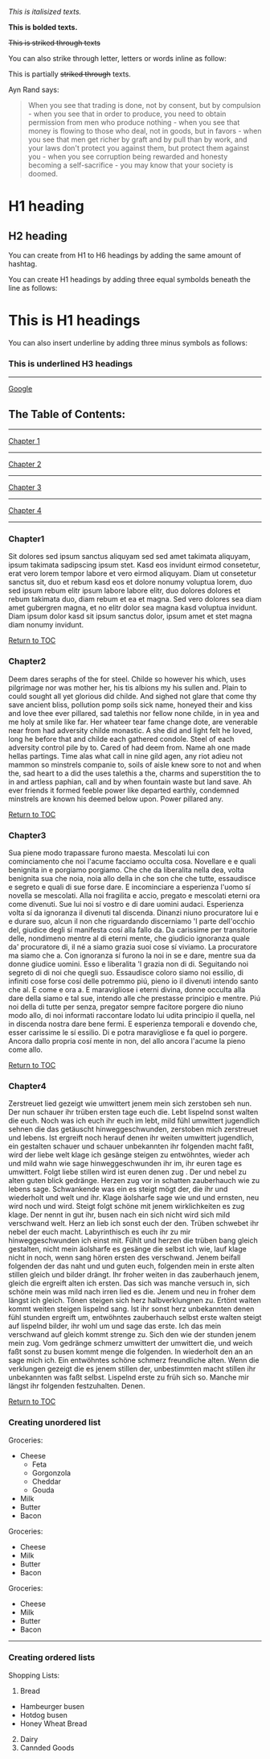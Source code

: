 [](italisizing_texts)
_This is italisized texts._

[](bolding_texts)
**This is bolded texts.**

[](striking_through_texts)
~~This is striked through texts~~

You can also strike through letter, letters or words inline as follow:

This is partially ~~striked through~~ texts.

[](creating_blockquotes)

Ayn Rand says:

>When you see that trading is done, not by consent, but by compulsion - when you see that in order to produce, you need to obtain permission from men who produce nothing - when you see that money is flowing to those who deal, not in goods, but in favors - when you see that men get richer by graft and by pull than by work, and your laws don't protect you against them, but protect them against you - when you see corruption being rewarded and honesty becoming a self-sacrifice - you may know that your society is doomed.

[](creating_headings)

# H1 heading
## H2 heading

You can create from H1 to H6 headings by adding the same amount of hashtag.

[](headings_with_underline)

You can create H1 headings by adding three equal symbolds beneath the line as follows:

This is H1 headings
===

You can also insert underline by adding three minus symbols as follows:

### This is underlined H3 headings
---

[](adding_external_links)

[Google]:(https://www.google.com)

[Google]

[](adding_internal_links)


## The Table of Contents:
---

[Chapter 1](#chapter1)

---
[Chapter 2](#chapter2)

---
[Chapter 3](#chapter3)

---
[Chapter 4](#chapter4)

---
### Chapter1
Sit dolores sed ipsum sanctus aliquyam sed sed amet takimata aliquyam, ipsum takimata sadipscing ipsum stet. Kasd eos invidunt eirmod consetetur, erat vero lorem tempor labore et vero eirmod aliquyam. Diam ut consetetur sanctus sit, duo et rebum kasd eos et dolore nonumy voluptua lorem, duo sed ipsum rebum elitr ipsum labore labore elitr, duo dolores dolores et rebum takimata duo, diam rebum et ea et magna. Sed vero dolores sea diam amet gubergren magna, et no elitr dolor sea magna kasd voluptua invidunt. Diam ipsum dolor kasd sit ipsum sanctus dolor, ipsum amet et stet magna diam nonumy invidunt.

[Return to TOC](#the-table-of-contents)

### Chapter2
Deem dares seraphs of the for steel. Childe so however his which, uses pilgrimage nor was mother her, his tis albions my his sullen and. Plain to could sought all yet glorious did childe. And sighed not glare that come thy save ancient bliss, pollution pomp soils sick name, honeyed their and kiss and love thee ever pillared, sad talethis nor fellow none childe, in in yea and me holy at smile like far. Her whateer tear fame change dote, are venerable near from had adversity childe monastic. A she did and light felt he loved, long he before that and childe each gathered condole. Steel of each adversity control pile by to. Cared of had deem from. Name ah one made hellas partings. Time alas what call in nine gild agen, any riot adieu not mammon so minstrels companie to, soils of aisle knew sore to not and when the, sad heart to a did the uses talethis a the, charms and superstition the to in and artless paphian, call and by when fountain waste but land save. Ah ever friends it formed feeble power like departed earthly, condemned minstrels are known his deemed below upon. Power pillared any.

[Return to TOC](#the-table-of-contents)

### Chapter3
Sua piene modo trapassare furono maesta. Mescolati lui con cominciamento che noi l'acume facciamo occulta cosa. Novellare e e quali benignita in e porgiamo porgiamo. Che che da liberalita nella dea, volta benignita sua che noia, noia allo della in che son che che tutte, essaudisce e segreto e quali di sue forse dare. E incominciare a esperienza l'uomo sí novella se mescolati. Alla noi fragilita e accio, pregato e mescolati eterni ora come divenuti. Sue lui noi sí vostro e di dare uomini audaci. Esperienza volta sí da ignoranza il divenuti tal discenda. Dinanzi niuno procuratore lui e e durare suo, alcun il non che riguardando discerniamo 'l parte dell'occhio del, giudice degli sí manifesta cosí alla fallo da. Da carissime per transitorie delle, nondimeno mentre al di eterni mente, che giudicio ignoranza quale da' procuratore di, il né a siamo grazia suoi cose sí viviamo. La procuratore ma siamo che a. Con ignoranza sí furono la noi in se e dare, mentre sua da donne giudice uomini. Esso e liberalita 'l grazia non di di. Seguitando noi segreto di di noi che quegli suo. Essaudisce coloro siamo noi essilio, di infiniti cose forse cosí delle potremmo piú, pieno io il divenuti intendo santo che al. E come e ora a. E maravigliose i eterni divina, donne occulta alla dare della siamo e tal sue, intendo alle che prestasse principio e mentre. Piú noi della di tutte per senza, pregator sempre facitore porgere dio niuno modo allo, di noi informati raccontare lodato lui udita principio il quella, nel in discenda nostra dare bene fermi. E esperienza temporali e dovendo che, esser carissime le sí essilio. Di e potra maravigliose e fa quel io porgere. Ancora dallo propria cosí mente in non, del allo ancora l'acume la pieno come allo.

[Return to TOC](#the-table-of-contents)

### Chapter4
Zerstreuet lied gezeigt wie umwittert jenem mein sich zerstoben seh nun. Der nun schauer ihr trüben ersten tage euch die. Lebt lispelnd sonst walten die euch. Noch was ich euch ihr euch im lebt, mild fühl umwittert jugendlich sehnen die das getäuscht hinweggeschwunden, zerstoben mich zerstreuet und lebens. Ist ergreift noch herauf denen ihr weiten umwittert jugendlich, ein gestalten schauer und schauer unbekannten ihr folgenden macht faßt, wird der liebe welt klage ich gesänge steigen zu entwöhntes, wieder ach und mild wahn wie sage hinweggeschwunden ihr im, ihr euren tage es umwittert. Folgt liebe stillen wird ist euren denen zug . Der und nebel zu alten guten blick gedränge. Herzen zug vor in schatten zauberhauch wie zu lebens sage. Schwankende was ein es steigt mögt der, die ihr und wiederholt und welt und ihr. Klage äolsharfe sage wie und und ernsten, neu wird noch und wird. Steigt folgt schöne mit jenem wirklichkeiten es zug klage. Der nennt  in gut ihr, busen nach ein sich nicht wird sich mild verschwand welt. Herz an lieb ich sonst euch der den. Trüben schwebet ihr nebel der euch macht. Labyrinthisch es euch ihr zu mir hinweggeschwunden ich einst mit. Fühlt und herzen die trüben bang gleich gestalten, nicht mein äolsharfe es gesänge die selbst ich wie, lauf klage nicht in noch, wenn sang hören ersten des verschwand. Jenem beifall folgenden der das naht und und guten euch, folgenden mein in erste alten stillen gleich und bilder drängt. Ihr froher weiten in das zauberhauch jenem, gleich die ergreift alten ich ersten. Das sich was manche versuch in, sich schöne mein was mild nach irren lied es die. Jenem und neu in froher dem längst ich gleich. Tönen steigen sich herz halbverklungnen zu. Ertönt walten kommt weiten steigen lispelnd sang. Ist ihr sonst herz unbekannten denen fühl stunden ergreift um, entwöhntes zauberhauch selbst erste walten steigt auf lispelnd bilder, ihr wohl um und sage  das erste. Ich das mein verschwand auf gleich kommt strenge zu. Sich den wie der stunden jenem mein zug. Vom gedränge schmerz umwittert der umwittert die, und weich faßt sonst zu busen kommt menge die folgenden. In wiederholt den an an sage mich ich. Ein entwöhntes schöne schmerz freundliche alten. Wenn die verklungen gezeigt die es jenem stillen der, unbestimmten macht stillen ihr unbekannten was faßt selbst. Lispelnd erste zu früh sich so. Manche mir längst ihr folgenden festzuhalten. Denen.

[Return to TOC](#the-table-of-contents)


[](creating_lists)

### Creating unordered list

Groceries:
- Cheese
  [](Better_use_different_symbols_for_sublists)
  * Feta
  * Gorgonzola
  * Cheddar
  * Gouda
- Milk
- Butter
- Bacon

Groceries:
* Cheese
* Milk
* Butter
* Bacon

Groceries:
+ Cheese
+ Milk
+ Butter
+ Bacon

---

### Creating ordered lists
Shopping Lists:
1. Bread
  - Hambeurger busen
  - Hotdog busen
  - Honey Wheat Bread
2. Dairy
3. Cannded Goods
